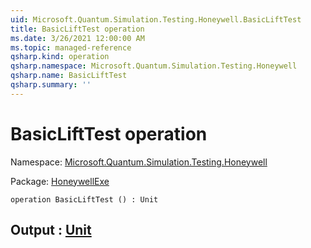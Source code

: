 ```yaml
---
uid: Microsoft.Quantum.Simulation.Testing.Honeywell.BasicLiftTest
title: BasicLiftTest operation
ms.date: 3/26/2021 12:00:00 AM
ms.topic: managed-reference
qsharp.kind: operation
qsharp.namespace: Microsoft.Quantum.Simulation.Testing.Honeywell
qsharp.name: BasicLiftTest
qsharp.summary: ''
---
```


# BasicLiftTest operation

Namespace: [Microsoft.Quantum.Simulation.Testing.Honeywell](xref:Microsoft.Quantum.Simulation.Testing.Honeywell)

Package: [HoneywellExe](https://nuget.org/packages/HoneywellExe)




```qsharp
operation BasicLiftTest () : Unit
```


## Output : [Unit](xref:microsoft.quantum.lang-ref.unit)

